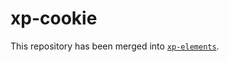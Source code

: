 # xp-cookie

This repository has been merged into [`xp-elements`](https://github.com/expandjs/xp-elements).